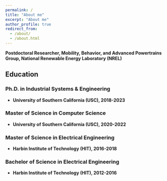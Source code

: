 ```yaml
---
permalink: /
title: "About me"
excerpt: "About me"
author_profile: true
redirect_from: 
  - /about/
  - /about.html
---
```

**Postdoctoral Researcher, Mobility, Behavior, and Advanced Powertrains Group, National Renewable Energy Laboratory (NREL)**
## Education
### Ph.D. in Industrial Systems & Engineering
- **University of Southern California (USC), 2018-2023**
### Master of Science in Computer Science
- **University of Southern California (USC), 2020-2022**
### Master of Science in Electrical Engineering
- **Harbin Institute of Technology (HIT), 2016-2018**
### Bachelor of Science in Electrical Engineering
- **Harbin Institute of Technology (HIT), 2012-2016**
